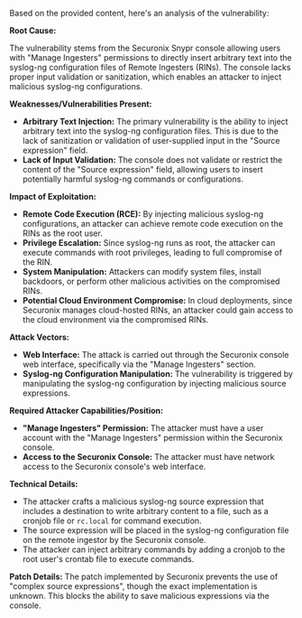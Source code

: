 Based on the provided content, here's an analysis of the vulnerability:

**Root Cause:**

The vulnerability stems from the Securonix Snypr console allowing users with "Manage Ingesters" permissions to directly insert arbitrary text into the syslog-ng configuration files of Remote Ingesters (RINs). The console lacks proper input validation or sanitization, which enables an attacker to inject malicious syslog-ng configurations.

**Weaknesses/Vulnerabilities Present:**

*   **Arbitrary Text Injection:** The primary vulnerability is the ability to inject arbitrary text into the syslog-ng configuration files. This is due to the lack of sanitization or validation of user-supplied input in the "Source expression" field.
*   **Lack of Input Validation:** The console does not validate or restrict the content of the "Source expression" field, allowing users to insert potentially harmful syslog-ng commands or configurations.

**Impact of Exploitation:**

*   **Remote Code Execution (RCE):** By injecting malicious syslog-ng configurations, an attacker can achieve remote code execution on the RINs as the root user.
*   **Privilege Escalation:** Since syslog-ng runs as root, the attacker can execute commands with root privileges, leading to full compromise of the RIN.
*   **System Manipulation:** Attackers can modify system files, install backdoors, or perform other malicious activities on the compromised RINs.
*   **Potential Cloud Environment Compromise:**  In cloud deployments, since Securonix manages cloud-hosted RINs, an attacker could gain access to the cloud environment via the compromised RINs.

**Attack Vectors:**

*   **Web Interface:** The attack is carried out through the Securonix console web interface, specifically via the "Manage Ingesters" section.
*   **Syslog-ng Configuration Manipulation:** The vulnerability is triggered by manipulating the syslog-ng configuration by injecting malicious source expressions.

**Required Attacker Capabilities/Position:**

*   **"Manage Ingesters" Permission:** The attacker must have a user account with the "Manage Ingesters" permission within the Securonix console.
*   **Access to the Securonix Console:** The attacker must have network access to the Securonix console's web interface.

**Technical Details:**

*   The attacker crafts a malicious syslog-ng source expression that includes a destination to write arbitrary content to a file, such as a cronjob file or `rc.local` for command execution.
*   The source expression will be placed in the syslog-ng configuration file on the remote ingestor by the Securonix console.
*   The attacker can inject arbitrary commands by adding a cronjob to the root user's crontab file to execute commands.

**Patch Details:**
The patch implemented by Securonix prevents the use of "complex source expressions", though the exact implementation is unknown. This blocks the ability to save malicious expressions via the console.